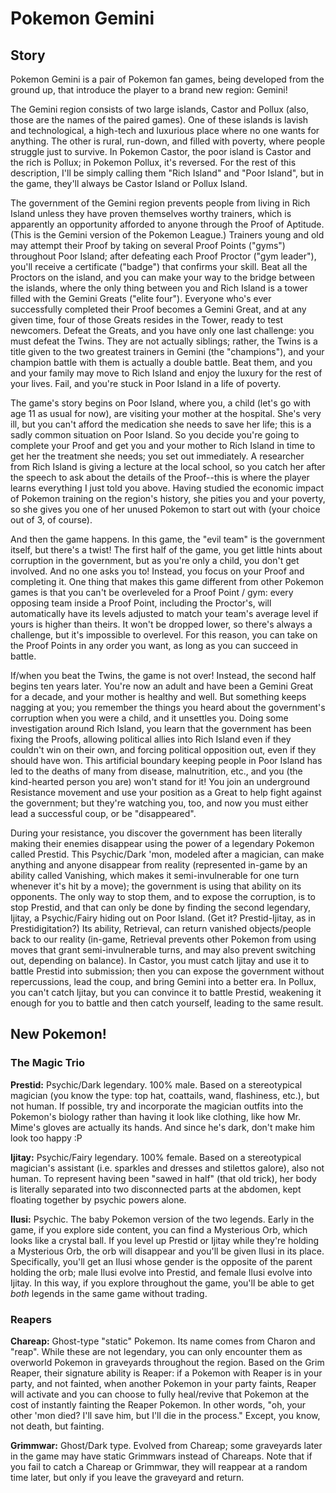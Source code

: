 # Pokemon Gemini

## Story

Pokemon Gemini is a pair of Pokemon fan games, being developed from the ground up, that introduce the player to a brand new region: Gemini!

The Gemini region consists of two large islands, Castor and Pollux (also, those are the names of the paired games). One of these islands is lavish and technological, a high-tech and luxurious place where no one wants for anything. The other is rural, run-down, and filled with poverty, where people struggle just to survive. In Pokemon Castor, the poor island is Castor and the rich is Pollux; in Pokemon Pollux, it's reversed. For the rest of this description, I'll be simply calling them "Rich Island" and "Poor Island", but in the game, they'll always be Castor Island or Pollux Island.

The government of the Gemini region prevents people from living in Rich Island unless they have proven themselves worthy trainers, which is apparently an opportunity afforded to anyone through the Proof of Aptitude. (This is the Gemini version of the Pokemon League.) Trainers young and old may attempt their Proof by taking on several Proof Points ("gyms") throughout Poor Island; after defeating each Proof Proctor ("gym leader"), you'll receive a certificate ("badge") that confirms your skill. Beat all the Proctors on the island, and you can make your way to the bridge between the islands, where the only thing between you and Rich Island is a tower filled with the Gemini Greats ("elite four"). Everyone who's ever successfully completed their Proof becomes a Gemini Great, and at any given time, four of those Greats resides in the Tower, ready to test newcomers. Defeat the Greats, and you have only one last challenge: you must defeat the Twins. They are not actually siblings; rather, the Twins is a title given to the two greatest trainers in Gemini (the "champions"), and your champion battle with them is actually a double battle. Beat them, and you and your family may move to Rich Island and enjoy the luxury for the rest of your lives. Fail, and you're stuck in Poor Island in a life of poverty.

The game's story begins on Poor Island, where you, a child (let's go with age 11 as usual for now), are visiting your mother at the hospital. She's very ill, but you can't afford the medication she needs to save her life; this is a sadly common situation on Poor Island. So you decide you're going to complete your Proof and get you and your mother to Rich Island in time to get her the treatment she needs; you set out immediately. A researcher from Rich Island is giving a lecture at the local school, so you catch her after the speech to ask about the details of the Proof--this is where the player learns everything I just told you above. Having studied the economic impact of Pokemon training on the region's history, she pities you and your poverty, so she gives you one of her unused Pokemon to start out with (your choice out of 3, of course).

And then the game happens. In this game, the "evil team" is the government itself, but there's a twist! The first half of the game, you get little hints about corruption in the government, but as you're only a child, you don't get involved. And no one asks you to! Instead, you focus on your Proof and completing it. One thing that makes this game different from other Pokemon games is that you can't be overleveled for a Proof Point / gym: every opposing team inside a Proof Point, including the Proctor's, will automatically have its levels adjusted to match your team's average level if yours is higher than theirs. It won't be dropped lower, so there's always a challenge, but it's impossible to overlevel. For this reason, you can take on the Proof Points in any order you want, as long as you can succeed in battle.

If/when you beat the Twins, the game is not over! Instead, the second half begins ten years later. You're now an adult and have been a Gemini Great for a decade, and your mother is healthy and well. But something keeps nagging at you; you remember the things you heard about the government's corruption when you were a child, and it unsettles you. Doing some investigation around Rich Island, you learn that the government has been fixing the Proofs, allowing political allies into Rich Island even if they couldn't win on their own, and forcing political opposition out, even if they should have won. This artificial boundary keeping people in Poor Island has led to the deaths of many from disease, malnutrition, etc., and you (the kind-hearted person you are) won't stand for it! You join an underground Resistance movement and use your position as a Great to help fight against the government; but they're watching you, too, and now you must either lead a successful coup, or be "disappeared".

During your resistance, you discover the government has been literally making their enemies disappear using the power of a legendary Pokemon called Prestid. This Psychic/Dark 'mon, modeled after a magician, can make anything and anyone disappear from reality (represented in-game by an ability called Vanishing, which makes it semi-invulnerable for one turn whenever it's hit by a move); the government is using that ability on its opponents. The only way to stop them, and to expose the corruption, is to stop Prestid, and that can only be done by finding the second legendary, Ijitay, a Psychic/Fairy hiding out on Poor Island. (Get it? Prestid-Ijitay, as in Prestidigitation?) Its ability, Retrieval, can return vanished objects/people back to our reality (in-game, Retrieval prevents other Pokemon from using moves that grant semi-invulnerable turns, and may also prevent switching out, depending on balance). In Castor, you must catch Ijitay and use it to battle Prestid into submission; then you can expose the government without repercussions, lead the coup, and bring Gemini into a better era. In Pollux, you can't catch Ijitay, but you can convince it to battle Prestid, weakening it enough for you to battle and then catch yourself, leading to the same result.

## New Pokemon!

### The Magic Trio

**Prestid:** Psychic/Dark legendary. 100% male. Based on a stereotypical magician (you know the type: top hat, coattails, wand, flashiness, etc.), but not human. If possible, try and incorporate the magician outfits into the Pokemon's biology rather than having it look like clothing, like how Mr. Mime's gloves are actually its hands. And since he's dark, don't make him look too happy :P

**Ijitay:** Psychic/Fairy legendary. 100% female. Based on a stereotypical magician's assistant (i.e. sparkles and dresses and stilettos galore), also not human. To represent having been "sawed in half" (that old trick), her body is literally separated into two disconnected parts at the abdomen, kept floating together by psychic powers alone.

**Ilusi:** Psychic. The baby Pokemon version of the two legends. Early in the game, if you explore side content, you can find a Mysterious Orb, which looks like a crystal ball. If you level up Prestid or Ijitay while they're holding a Mysterious Orb, the orb will disappear and you'll be given Ilusi in its place. Specifically, you'll get an Ilusi whose gender is the opposite of the parent holding the orb; male Ilusi evolve into Prestid, and female Ilusi evolve into Ijitay. In this way, if you explore throughout the game, you'll be able to get *both* legends in the same game without trading.

### Reapers

**Chareap:** Ghost-type "static" Pokemon. Its name comes from Charon and "reap". While these are not legendary, you can only encounter them as overworld Pokemon in graveyards throughout the region. Based on the Grim Reaper, their signature ability is Reaper: if a Pokemon with Reaper is in your party, and not fainted, when another Pokemon in your party faints, Reaper will activate and you can choose to fully heal/revive that Pokemon at the cost of instantly fainting the Reaper Pokemon. In other words, "oh, your other 'mon died? I'll save him, but I'll die in the process." Except, you know, not death, but fainting.

**Grimmwar:** Ghost/Dark type. Evolved from Chareap; some graveyards later in the game may have static Grimmwars instead of Chareaps. Note that if you fail to catch a Chareap or Grimmwar, they will reappear at a random time later, but only if you leave the graveyard and return.